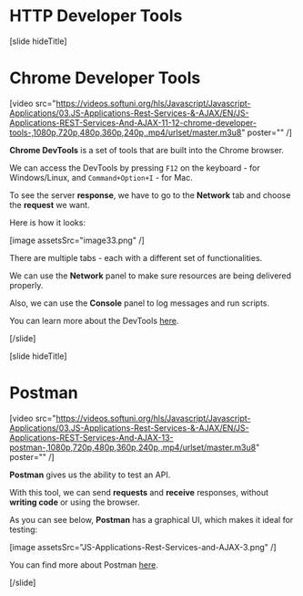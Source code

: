 # HTTP Developer Tools

[slide hideTitle]

# Chrome Developer Tools

[video src="https://videos.softuni.org/hls/Javascript/Javascript-Applications/03.JS-Applications-Rest-Services-&-AJAX/EN/JS-Applications-REST-Services-And-AJAX-11-12-chrome-developer-tools-,1080p,720p,480p,360p,240p,.mp4/urlset/master.m3u8" poster="" /]

**Chrome DevTools** is a set of tools that are built into the Chrome browser.

We can access the DevTools by pressing `F12` on the keyboard - for Windows/Linux, and `Command+Option+I` - for Mac.

To see the server **response**, we have to go to the **Network** tab and choose the **request** we want.

Here is how it looks:

[image assetsSrc="image33.png" /]

There are multiple tabs - each with a different set of functionalities.

We can use the **Network** panel to make sure resources are being delivered properly.

Also, we can use the **Console** panel to log messages and run scripts.

You can learn more about the DevTools [here](https://developers.google.com/web/tools/chrome-devtools).


[/slide]

[slide hideTitle]

# Postman

[video src="https://videos.softuni.org/hls/Javascript/Javascript-Applications/03.JS-Applications-Rest-Services-&-AJAX/EN/JS-Applications-REST-Services-And-AJAX-13-postman-,1080p,720p,480p,360p,240p,.mp4/urlset/master.m3u8" poster="" /]

**Postman** gives us the ability to test an API.

With this tool, we can send **requests** and **receive** responses, without **writing code** or using the browser.

As you can see below, **Postman** has a graphical UI, which makes it ideal for testing:

[image assetsSrc="JS-Applications-Rest-Services-and-AJAX-3.png" /]

You can find more about Postman [here](https://www.postman.com/).

[/slide]
